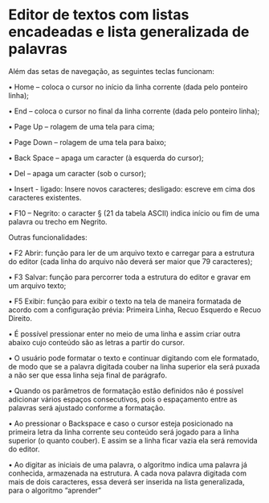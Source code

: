 # Editor de textos com listas encadeadas e lista generalizada de palavras

Além das setas de navegação, as seguintes teclas funcionam:

• Home – coloca o cursor no início da linha corrente (dada pelo ponteiro linha);
  
• End – coloca o cursor no final da linha corrente (dada pelo ponteiro linha);
  
• Page Up – rolagem de uma tela para cima;

• Page Down – rolagem de uma tela para baixo;

• Back Space – apaga um caracter (à esquerda do cursor);

• Del – apaga um caracter (sob o cursor);

• Insert - 
  ligado: Insere novos caracteres; 
  desligado: escreve em cima dos caracteres existentes.
  
• F10 – Negrito: o caracter § (21 da tabela ASCII) indica início ou fim de uma palavra ou trecho em Negrito.

Outras funcionalidades:

• F2 Abrir: função para ler de um arquivo texto e carregar para a estrutura do editor (cada linha do arquivo não deverá ser maior que 79 caracteres);

• F3 Salvar: função para percorrer toda a estrutura do editor e gravar em um arquivo texto;

• F5 Exibir: função para exibir o texto na tela de maneira formatada de acordo com a configuração prévia: Primeira Linha, Recuo Esquerdo e Recuo Direito.

• É possível pressionar enter no meio de uma linha e assim criar outra abaixo cujo conteúdo são as letras a partir do cursor.

• O usuário pode formatar o texto e continuar digitando com ele formatado, de modo que se a palavra digitada couber na linha superior ela será puxada a não ser que essa linha seja final de parágrafo.

• Quando os parâmetros de formatação estão definidos não é possível adicionar vários espaços consecutivos, pois o espaçamento entre as palavras será ajustado conforme a formatação.

• Ao pressionar o Backspace e caso o cursor esteja posicionado na primeira letra da linha corrente seu conteúdo será jogado para a linha superior (o quanto couber). E assim se a linha ficar vazia ela será removida do editor.

• Ao digitar as iniciais de uma palavra, o algoritmo indica uma palavra já  conhecida, armazenada na estrutura. A cada nova palavra digitada com mais de dois caracteres, essa deverá ser inserida na lista generalizada, para o algoritmo “aprender”
